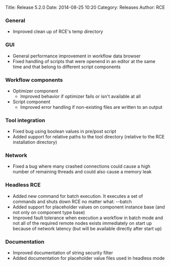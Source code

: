 Title: Release 5.2.0 
Date: 2014-08-25 10:20
Category: Releases
Author: RCE


### General

* Improved clean up of RCE's temp directory 

### GUI 

* General performance improvement in workflow data browser
* Fixed handling of scripts that were openend in an editor at the same time and that belong to different script components 

### Workflow components 

* Optimizer component
	- Improved behavior if optimizer fails or isn't available at all 
* Script component
	- Improved error handling if non-existing files are written to an output 

### Tool integration 

* Fixed bug using boolean values in pre/post script
* Added support for relative paths to the tool directory (relative to the RCE installation directory) 

### Network

* Fixed a bug where many crashed connections could cause a high number of remaining threads and could also cause a memory leak 

### Headless RCE 

* Added new command for batch execution. It executes a set of commands and shuts down RCE no matter what: --batch <command string>
* Added support for placeholder values on component instance base (and not only on component type base)
* Improved fault tolerance when execution a workflow in batch mode and not all of the required remote nodes exists immediately on start up because of network latency (but will be available directly after start up) 

### Documentation

* Improved documentation of string security filter
* Added documentation for placeholder value files used in headless mode 
